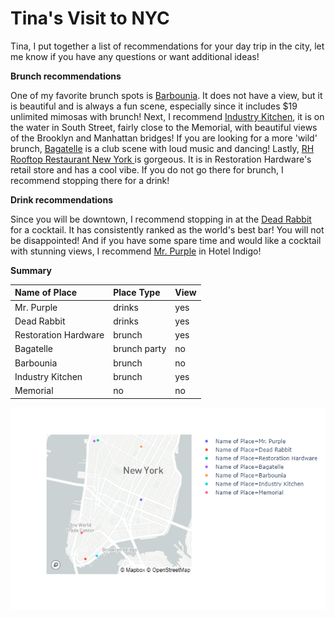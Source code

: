# Tina's Visit to NYC

Tina, I put together a list of recommendations for your day trip in the city, let me know if you have any questions or want additional ideas!  

**Brunch recommendations**

One of my favorite brunch spots is [Barbounia](https://barbounia.com/). It does not have a view, but it is beautiful and is always a fun scene, especially since it includes $19 unlimited mimosas with brunch! Next, I recommend [Industry Kitchen](https://www.industry-kitchen.com/), it is on the water in South Street, fairly close to the Memorial, with beautiful views of the Brooklyn and Manhattan bridges! If you are looking for a more 'wild' brunch, [Bagatelle](http://bagatellenyc.com/about/) is a club scene with loud music and dancing! Lastly, [RH Rooftop Restaurant New York
](https://www.restorationhardware.com/content/category.jsp?context=NewYork) is gorgeous. It is in Restoration Hardware's retail store and has a cool vibe. If you do not go there for brunch, I recommend stopping there for a drink!  

**Drink recommendations**

Since you will be downtown, I recommend stopping in at the [Dead Rabbit](https://www.deadrabbitnyc.com/) for a cocktail. It has consistently ranked as the world's best bar! You will not be disappointed! And if you have some spare time and would like a cocktail with stunning views, I recommend [Mr. Purple](https://www.mrpurplenyc.com) in Hotel Indigo!


**Summary**

| Name of Place        | Place Type   | View   |
|:---------------------|:-------------|:-------|
| Mr. Purple           | drinks       | yes    |
| Dead Rabbit          | drinks       | yes    |
| Restoration Hardware | brunch       | yes    |
| Bagatelle            | brunch party | no     |
| Barbounia            | brunch       | no     |
| Industry Kitchen     | brunch       | yes    |
| Memorial             | no           | no     |


![Map](/recommendations_map.png)

